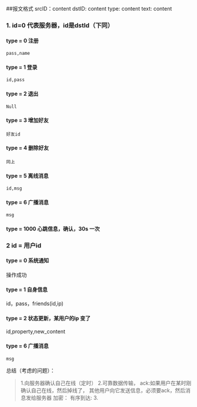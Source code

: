 ##报文格式
srcID：content
dstID: content
type:  content
text:  content


###  1. id=0 代表服务器，id是dstId（下同）
####  type = 0 注册
    pass,name
####  type = 1 登录
    id,pass
####  type = 2 退出
    Null
####  type = 3 增加好友
    好友id
#### type = 4 删除好友
    同上
####  type = 5 离线消息
    id,msg
####  type = 6 广播消息
    msg
####  type = 1000 心跳信息，确认，30s 一次

### 2 id = 用户id
#### type = 0 系统通知
   操作成功
#### type = 1 自身信息
   id，pass，friends(id,ip)
#### type = 2 状态更新，某用户的ip 变了
   id,property,new_content
#### type = 6 广播消息
    msg
  
  

 总结（考虑的问题）：
>  1.向服务器确认自己在线（定时）
>  2.可靠数据传输，
>   ack:如果用户在某时刚确认自己在线，然后掉线了，
      其他用户向它发送信息，必须要ack，然后消息发给服务器
>      加密：
>   有序到达:
>  3.
